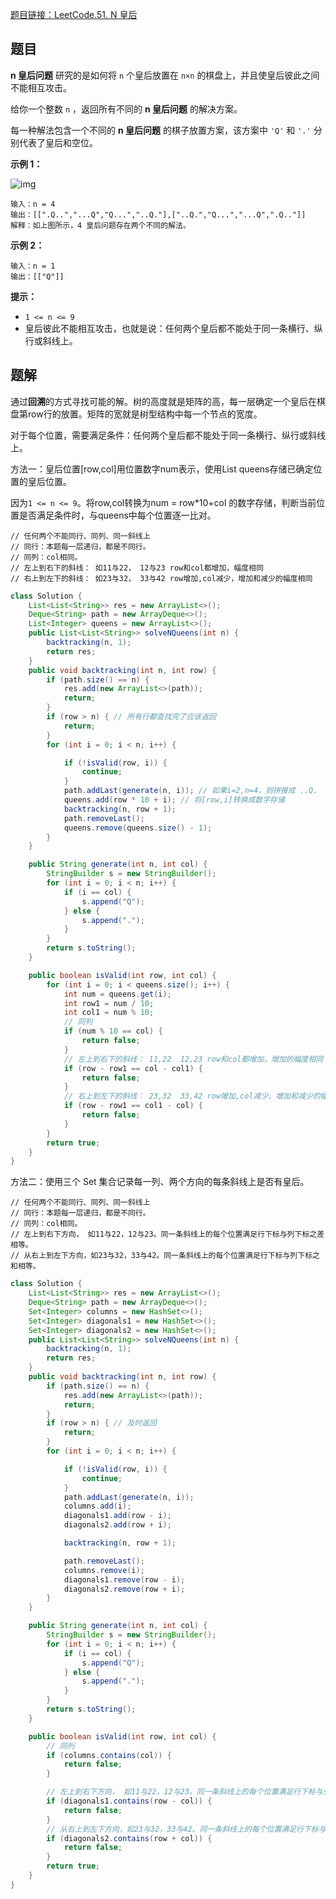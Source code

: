 [题目链接：LeetCode.51. N 皇后](https://leetcode-cn.com/problems/n-queens/)

## 题目

**n 皇后问题** 研究的是如何将 `n` 个皇后放置在 `n×n` 的棋盘上，并且使皇后彼此之间不能相互攻击。

给你一个整数 `n` ，返回所有不同的 **n 皇后问题** 的解决方案。

每一种解法包含一个不同的 **n 皇后问题** 的棋子放置方案，该方案中 `'Q'` 和 `'.'` 分别代表了皇后和空位。

**示例 1：**

![img](https://assets.leetcode.com/uploads/2020/11/13/queens.jpg)

```
输入：n = 4
输出：[[".Q..","...Q","Q...","..Q."],["..Q.","Q...","...Q",".Q.."]]
解释：如上图所示，4 皇后问题存在两个不同的解法。
```

**示例 2：**

```
输入：n = 1
输出：[["Q"]]
```

**提示：**

- `1 <= n <= 9`
- 皇后彼此不能相互攻击，也就是说：任何两个皇后都不能处于同一条横行、纵行或斜线上。

## 题解

通过**回溯**的方式寻找可能的解。树的高度就是矩阵的高，每一层确定一个皇后在棋盘第row行的放置。矩阵的宽就是树型结构中每一个节点的宽度。

对于每个位置，需要满足条件：任何两个皇后都不能处于同一条横行、纵行或斜线上。

方法一：皇后位置[row,col]用位置数字num表示，使用List<Integer> queens存储已确定位置的皇后位置。

因为`1 <= n <= 9`。将row,col转换为num = row*10+col 的数字存储，判断当前位置是否满足条件时，与queens中每个位置逐一比对。

```
// 任何两个不能同行、同列、同一斜线上
// 同行：本题每一层递归，都是不同行。
// 同列：col相同。
// 左上到右下的斜线： 如11与22， 12与23 row和col都增加，幅度相同
// 右上到左下的斜线： 如23与32， 33与42 row增加,col减少，增加和减少的幅度相同
```

```java
class Solution {
    List<List<String>> res = new ArrayList<>();
    Deque<String> path = new ArrayDeque<>();
    List<Integer> queens = new ArrayList<>();    
    public List<List<String>> solveNQueens(int n) {
        backtracking(n, 1);
        return res;
    }
    public void backtracking(int n, int row) {
        if (path.size() == n) {
            res.add(new ArrayList<>(path));
            return;
        }
        if (row > n) { // 所有行都查找完了应该返回
            return;
        }
        for (int i = 0; i < n; i++) {

            if (!isValid(row, i)) {
                continue;
            }
            path.addLast(generate(n, i)); // 如果i=2,n=4，则拼接成 ..Q.
            queens.add(row * 10 + i); // 将[row,i]转换成数字存储
            backtracking(n, row + 1);
            path.removeLast();
            queens.remove(queens.size() - 1);
        }
    }

    public String generate(int n, int col) {
        StringBuilder s = new StringBuilder();
        for (int i = 0; i < n; i++) {
            if (i == col) {
                s.append("Q");
            } else {
                s.append(".");
            }
        }
        return s.toString();
    }

    public boolean isValid(int row, int col) {
        for (int i = 0; i < queens.size(); i++) {
            int num = queens.get(i);
            int row1 = num / 10;
            int col1 = num % 10;
            // 同列
            if (num % 10 == col) {
                return false;
            }
            // 左上到右下的斜线： 11,22  12,23 row和col都增加，增加的幅度相同
            if (row - row1 == col - col1) {
                return false;
            }
            // 右上到左下的斜线： 23,32  33,42 row增加,col减少，增加和减少的幅度相同
            if (row - row1 == col1 - col) {
                return false;
            }
        }
        return true;
    }    
}
```

方法二：使用三个 Set 集合记录每一列、两个方向的每条斜线上是否有皇后。

```
// 任何两个不能同行、同列、同一斜线上
// 同行：本题每一层递归，都是不同行。
// 同列：col相同。
// 左上到右下方向， 如11与22，12与23。同一条斜线上的每个位置满足行下标与列下标之差相等。
// 从右上到左下方向，如23与32，33与42。同一条斜线上的每个位置满足行下标与列下标之和相等。
```

```java
class Solution {
    List<List<String>> res = new ArrayList<>();
    Deque<String> path = new ArrayDeque<>();
    Set<Integer> columns = new HashSet<>();
    Set<Integer> diagonals1 = new HashSet<>();
    Set<Integer> diagonals2 = new HashSet<>(); 
    public List<List<String>> solveNQueens(int n) {
        backtracking(n, 1);
        return res;
    }
    public void backtracking(int n, int row) {
        if (path.size() == n) {
            res.add(new ArrayList<>(path));
            return;
        }
        if (row > n) { // 及时返回
            return;
        }
        for (int i = 0; i < n; i++) {

            if (!isValid(row, i)) {
                continue;
            }
            path.addLast(generate(n, i));
            columns.add(i);
            diagonals1.add(row - i);
            diagonals2.add(row + i);

            backtracking(n, row + 1);

            path.removeLast();
            columns.remove(i);
            diagonals1.remove(row - i);
            diagonals2.remove(row + i);
        }
    }

    public String generate(int n, int col) {
        StringBuilder s = new StringBuilder();
        for (int i = 0; i < n; i++) {
            if (i == col) {
                s.append("Q");
            } else {
                s.append(".");
            }
        }
        return s.toString();
    }

    public boolean isValid(int row, int col) {
        // 同列
        if (columns.contains(col)) {
            return false;
        }

        // 左上到右下方向， 如11与22，12与23。同一条斜线上的每个位置满足行下标与列下标之差相等。
        if (diagonals1.contains(row - col)) {
            return false;
        }
        // 从右上到左下方向，如23与32，33与42。同一条斜线上的每个位置满足行下标与列下标之和相等。
        if (diagonals2.contains(row + col)) {
            return false;
        }
        return true;
    }  
}
```

